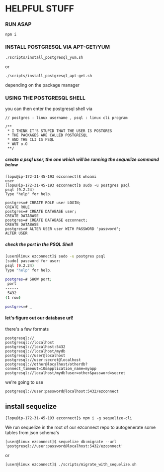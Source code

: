 # HELPFUL STUFF 

### RUN ASAP
```console
npm i
```

### INSTALL POSTGRESQL VIA APT-GET/YUM

```./scripts/install_postgresql_yum.sh``` 

or 

```./scripts/install_postgresql_apt-get.sh``` 

depending on the package manager

### USING THE POSTGRESQL SHELL

you can then enter the postgresql shell via 

```sudo -u postgres psql 
// postgres : linux username , psql : linux cli program
```
```
/** 
 * I THINK IT'S STUPID THAT THE USER IS POSTGRES 
 * THE PACKAGES ARE CALLED POSTGRESQL
 * AND THE CLI IS PSQL
 * WUT o.O
 **/
 ```

##### create a psql user, the one which will be running the sequelize command below

```console
[lopu@ip-172-31-45-193 ezconnect]$ whoami
user
[lopu@ip-172-31-45-193 ezconnect]$ sudo -u postgres psql
psql (9.2.24)
Type "help" for help.

postgres=# CREATE ROLE user LOGIN;
CREATE ROLE
postgres=# CREATE DATABASE user;
CREATE DATABASE
postgres=# CREATE DATABASE ezconnect;
CREATE DATABASE
postgres=# ALTER USER user WITH PASSWORD 'password';
ALTER USER
```

##### check the port in the PSQL Shell
```bash
[user@linux ezconnect]$ sudo -u postgres psql
[sudo] password for user:
psql (9.2.24)
Type "help" for help.

postgres=# SHOW port;
 port
------
 5432
(1 row)

postgres=# _
 ```

#### let's figure out our database url!

there's a few formats

```
postgresql://
postgresql://localhost
postgresql://localhost:5432
postgresql://localhost/mydb
postgresql://user@localhost
postgresql://user:secret@localhost
postgresql://other@localhost/otherdb?connect_timeout=10&application_name=myapp
postgresql://localhost/mydb?user=other&password=secret
```

we're going to use

```
postgresql://user:password@localhost:5432/ezconnect
```

## install sequelize

```console
[lopu@ip-172-31-45-193 ezconnect]$ npm i -g sequelize-cli
```

We run sequelize in the root of our ezconnect repo to autogenerate some tables from json schema's

```console
[user@linux ezconnect]$ sequelize db:migrate --url 'postgresql://user:password@localhost:5432/ezconnect'
```

or

```console
[user@linux ezconnect]$ ./scripts/migrate_with_sequelize.sh
```
